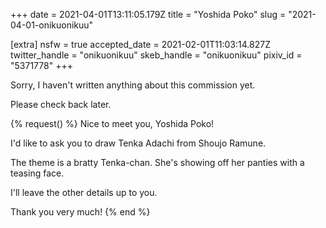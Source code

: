 +++
date = 2021-04-01T13:11:05.179Z
title = "Yoshida Poko"
slug = "2021-04-01-onikuonikuu"

[extra]
nsfw = true
accepted_date = 2021-02-01T11:03:14.827Z
twitter_handle = "onikuonikuu"
skeb_handle = "onikuonikuu"
pixiv_id = "5371778"
+++

Sorry, I haven't written anything about this commission yet.

Please check back later.

{% request() %}
Nice to meet you, Yoshida Poko!

I'd like to ask you to draw Tenka Adachi from Shoujo Ramune.

The theme is a bratty Tenka-chan. She's showing off her panties with a teasing face.

I'll leave the other details up to you.

Thank you very much!
{% end %}
